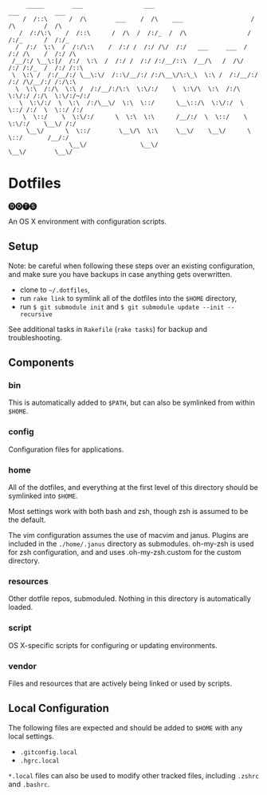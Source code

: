          _____        ___                 ___                            ___          ___     
        /  /::\      /  /\        ___    /  /\    ___                   /  /\        /  /\    
       /  /:/\:\    /  /::\      /  /\  /  /:/_  /  /\                 /  /:/_      /  /:/_   
      /  /:/  \:\  /  /:/\:\    /  /:/ /  /:/ /\/  /:/   ___     ___  /  /:/ /\    /  /:/ /\  
     /__/:/ \__\:|/  /:/  \:\  /  /:/ /  /:/ /:/__/::\  /__/\   /  /\/  /:/ /:/_  /  /:/ /::\ 
     \  \:\ /  /:/__/:/ \__\:\/  /::\/__/:/ /:/\__\/\:\_\  \:\ /  /:/__/:/ /:/ /\/__/:/ /:/\:\
      \  \:\  /:/\  \:\ /  /:/__/:/\:\  \:\/:/    \  \:\/\  \:\  /:/\  \:\/:/ /:/\  \:\/:/~/:/
       \  \:\/:/  \  \:\  /:/\__\/  \:\  \::/      \__\::/\  \:\/:/  \  \::/ /:/  \  \::/ /:/ 
        \  \::/    \  \:\/:/      \  \:\  \:\      /__/:/  \  \::/    \  \:\/:/    \__\/ /:/  
         \__\/      \  \::/        \__\/\  \:\     \__\/    \__\/      \  \::/       /__/:/   
                     \__\/               \__\/                          \__\/        \__\/    

# Dotfiles

🅓🅞🅣🅢

An OS X environment with configuration scripts.

## Setup

Note: be careful when following these steps over an existing
configuration, and make sure you have backups in case anything gets
overwritten.

- clone to `~/.dotfiles`,
- run `rake link` to symlink all of the dotfiles into the `$HOME` directory,
- run `$ git submodule init` and `$ git submodule update --init
  --recursive`

See additional tasks in `Rakefile` (`rake tasks`) for backup and troubleshooting.

## Components

### bin

This is automatically added to `$PATH`, but can also be symlinked from
within `$HOME`.

### config

Configuration files for applications.

### home

All of the dotfiles, and everything at the first level of this directory
should be symlinked into `$HOME`.

Most settings work with both bash and zsh, though zsh is assumed to be
the default.

The vim configuration assumes the use of macvim and janus. Plugins are
included in the `./home/.janus` directory as submodules. oh-my-zsh is
used for zsh configuration, and and uses .oh-my-zsh.custom for the
custom directory.

### resources

Other dotfile repos, submoduled. Nothing in this directory is
automatically loaded.

### script

OS X-specific scripts for configuring or updating environments.

### vendor

Files and resources that are actively being linked or used by scripts.

## Local Configuration

The following files are expected and should be added to `$HOME` with any
local settings.

- `.gitconfig.local`
- `.hgrc.local`

`*.local` files can also be used to modify other tracked files, including
`.zshrc` and `.bashrc`.
